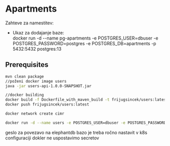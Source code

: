 # Apartments
Zahteve za namestitev:<br/>
  * Ukaz za dodajanje baze:<br/>
	docker run -d --name pg-apartments -e POSTGRES_USER=dbuser -e POSTGRES_PASSWORD=postgres -e POSTGRES_DB=apartments -p 5432:5432 postgres:13


## Prerequisites

```bash
mvn clean package
//poženi docker image users
java -jar users-api-1.0.0-SNAPSHOT.jar

//docker building
docker build -f Dockerfile_with_maven_build -t frijugsincek/users:latest .
docker push frijugsincek/users:latest   

docker network create cimr

docker run -d --name users -e POSTGRES_USER=dbuser -e POSTGRES_PASSWORD=postgres -e POSTGRES_DB=users -p 5432:5432 --network cimr postgres:13
```

geslo za povezavo na elephantdb bazo je treba ročno nastavit v k8s configuraciji dokler ne uspostavimo secretov
